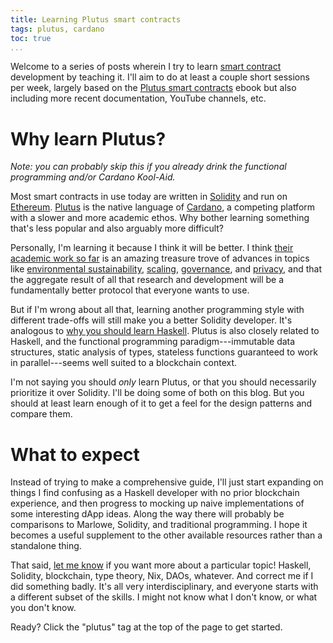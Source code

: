 ```yaml
---
title: Learning Plutus smart contracts
tags: plutus, cardano
toc: true
...
```


Welcome to a series of posts wherein I try to learn [smart contract][smart-contract]
development by teaching it. I'll aim to do at least a couple short sessions per
week, largely based on the [Plutus smart contracts][leanpub] ebook but also including
more recent documentation, YouTube channels, etc.

<!-- TODO what does he mean by it doesn't have data types? investigate that.
something about Scott representation? -->

# Why learn Plutus?

*Note: you can probably skip this if you already drink the functional
programming and/or Cardano Kool-Aid.*

Most smart contracts in use today are written in [Solidity][solidity] and run
on [Ethereum][ethereum]. [Plutus][plutus] is the native language of
[Cardano][cardano], a competing platform with a slower and more academic ethos.
Why bother learning something that's less popular and also arguably more
difficult?

Personally, I'm learning it because I think it will be better. I think [their
academic work so far][papers] is an amazing treasure trove of advances in
topics like [environmental sustainability][pos], [scaling][hydra],
[governance][treasury], and [privacy][privacy], and that the aggregate result
of all that research and development will be a fundamentally better protocol
that everyone wants to use.

But if I'm wrong about all that, learning another programming style with
different trade-offs will still make you a better Solidity developer. It's
analogous to [why you should learn Haskell][why-haskell]. Plutus is also
closely related to Haskell, and the functional programming paradigm---immutable
data structures, static analysis of types, stateless functions guaranteed to
work in parallel---seems well suited to a blockchain context.

I'm not saying you should *only* learn Plutus, or that you should necessarily
prioritize it over Solidity. I'll be doing some of both on this blog. But you
should at least learn enough of it to get a feel for the design patterns and
compare them.

# What to expect

Instead of trying to make a comprehensive guide, I'll just start expanding on
things I find confusing as a Haskell developer with no prior blockchain
experience, and then progress to mocking up naive implementations of some
interesting dApp ideas. Along the way there will probably be comparisons to
Marlowe, Solidity, and traditional programming. I hope it becomes a
useful supplement to the other available resources rather than a standalone
thing.

That said, [let me know](/about.html) if you want more about a particular
topic! Haskell, Solidity, blockchain, type theory, Nix, DAOs, whatever. And
correct me if I did something badly. It's all very interdisciplinary, and
everyone starts with a different subset of the skills. I might not know what I
don't know, or what you don't know.

Ready? Click the "plutus" tag at the top of the page to get started.

[cardano]: https://cardano.org/
[ethereum]: https://ethereum.org/en/
[haskell]: https://www.haskell.org/
[hydra]: https://iohk.io/en/research/library/papers/hydrafast-isomorphic-state-channels/
[leanpub]: https://leanpub.com/plutus-smart-contracts
[overview]: ../../05/plutus-overview/index.html
[papers]: https://iohk.io/en/research/library/
[plutus]: https://docs.cardano.org/projects/plutus/en/latest/
[pos]: https://iohk.io/en/research/library/papers/ouroborosa-provably-secure-proof-of-stake-blockchain-protocol/
[privacy]: https://iohk.io/en/research/library/papers/ouroboros-crypsinousprivacy-preserving-proof-of-stake/
[smart-contract]: https://www.investopedia.com/terms/s/smart-contracts.asp
[solidity]: https://docs.soliditylang.org/en/v0.5.3/solidity-by-example.html
[treasury]: https://iohk.io/en/research/library/papers/a-treasury-system-for-cryptocurrenciesenabling-better-collaborative-intelligence/
[why-haskell]: https://dev.to/mpodlasin/5-practical-reasons-why-your-next-programming-language-to-learn-should-be-haskell-gc
[why-learn]: ../why-learn-plutus/index.html

